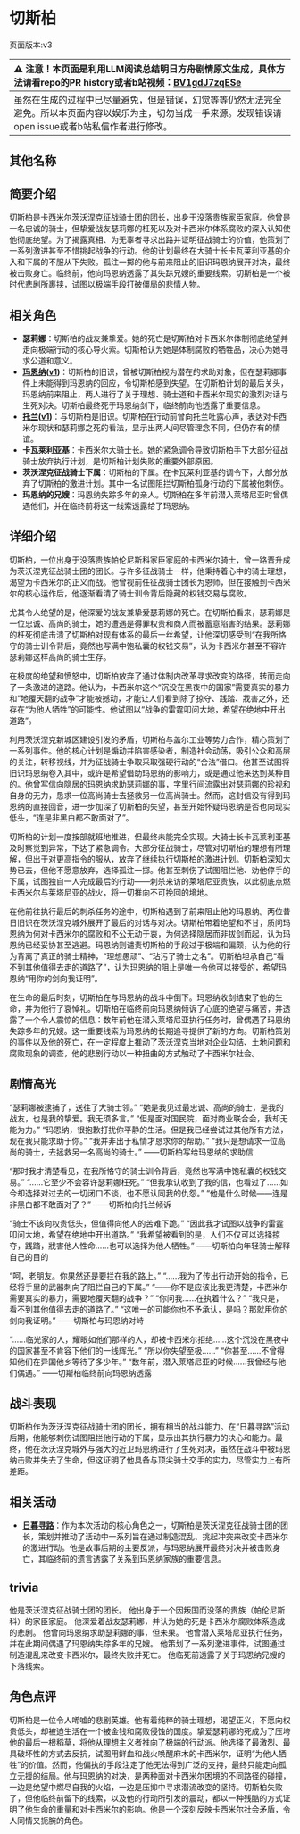 # 切斯柏
页面版本:v3
 

| :warning: 注意！本页面是利用LLM阅读总结明日方舟剧情原文生成，具体方法请看repo的PR history或者b站视频：[BV1gdJ7zqESe](https://www.bilibili.com/video/BV1gdJ7zqESe/)         |
|:----------------------------|
| 虽然在生成的过程中已尽量避免，但是错误，幻觉等等仍然无法完全避免。所以本页面内容以娱乐为主，切勿当成一手来源。发现错误请open issue或者b站私信作者进行修改。|



## 其他名称

## 简要介绍
切斯柏是卡西米尔茨沃涅克征战骑士团的团长，出身于没落贵族家臣家庭。他曾是一名忠诚的骑士，但挚爱战友瑟莉娜的枉死以及对卡西米尔体系腐败的深入认知使他彻底绝望。为了揭露真相、为无辜者寻求出路并证明征战骑士的价值，他策划了一系列激进甚至不惜挑起战争的行动。他的计划最终在大骑士长卡瓦莱利亚基的介入和下属的不服从下失败。孤注一掷的他与前来阻止的旧识玛恩纳展开对决，最终被击败身亡。临终前，他向玛恩纳透露了其失踪兄嫂的重要线索。切斯柏是一个被时代悲剧所裹挟，试图以极端手段打破僵局的悲情人物。
## 相关角色
-   **瑟莉娜**：切斯柏的战友兼挚爱。她的死亡是切斯柏对卡西米尔体制彻底绝望并走向极端行动的核心导火索。切斯柏认为她是体制腐败的牺牲品，决心为她寻求公道和意义。
-   **[玛恩纳](char_4064_mlynar.md)([v1](../chars/char_4064_mlynar.md))**：切斯柏的旧识，曾被切斯柏视为潜在的求助对象，但在瑟莉娜事件上未能得到玛恩纳的回应，令切斯柏感到失望。在切斯柏计划的最后关头，玛恩纳前来阻止，两人进行了关于理想、骑士道和卡西米尔现实的激烈对话与生死对决。切斯柏最终死于玛恩纳剑下，临终前向他透露了重要信息。
-   **[托兰](extended_char_tuo_lan.md)([v1](../chars/extended_char_tuo_lan.md))**：与切斯柏是旧识。切斯柏在行动前曾向托兰吐露心声，表达对卡西米尔现状和瑟莉娜之死的看法，显示出两人间尽管理念不同，但仍存有的情谊。
-   **卡瓦莱利亚基**：卡西米尔大骑士长。她的紧急调令导致切斯柏手下大部分征战骑士放弃执行计划，是切斯柏计划失败的重要外部原因。
-   **茨沃涅克征战骑士下属**：切斯柏的下属。在卡瓦莱利亚基的调令下，大部分放弃了切斯柏的激进计划。其中一名试图阻拦切斯柏孤身行动的下属被他刺伤。
-   **玛恩纳的兄嫂**：玛恩纳失踪多年的亲人。切斯柏在多年前潜入莱塔尼亚时曾偶遇他们，并在临终前将这一线索透露给了玛恩纳。
## 详细介绍
切斯柏，一位出身于没落贵族帕伦尼斯科家臣家庭的卡西米尔骑士，曾一路晋升成为茨沃涅克征战骑士团的团长。与许多征战骑士一样，他秉持着心中的骑士理想，渴望为卡西米尔的正义而战。他曾视前任征战骑士团长为恩师，但在接触到卡西米尔的核心运作后，他逐渐看清了骑士训令背后隐藏的权钱交易与腐败。

尤其令人绝望的是，他深爱的战友兼挚爱瑟莉娜的死亡。在切斯柏看来，瑟莉娜是一位忠诚、高尚的骑士，她的遭遇是得罪权贵和商人而被蓄意陷害的结果。瑟莉娜的枉死彻底击溃了切斯柏对现有体系的最后一丝希望，让他深切感受到“在我所恪守的骑士训令背后，竟然也写满中饱私囊的权钱交易”，认为卡西米尔甚至不容许瑟莉娜这样高尚的骑士生存。

在极度的绝望和愤怒中，切斯柏放弃了通过体制内改革寻求改变的路径，转而走向了一条激进的道路。他认为，卡西米尔这个“沉没在黑夜中的国家”需要真实的暴力和“地覆天翻的战争”才能被撼动，才能让人们看到除了掠夺、践踏、戕害之外，还存在“为他人牺牲”的可能性。他试图以“战争的雷霆叩问大地，希望在绝地中开出道路”。

利用茨沃涅克新城区建设引发的矛盾，切斯柏与盖尔工业等势力合作，精心策划了一系列事件。他的核心计划是煽动并陷害感染者，制造社会动荡，吸引公众和高层的关注，转移视线，并为征战骑士争取采取强硬行动的“合法”借口。他甚至试图将旧识玛恩纳卷入其中，或许是希望借助玛恩纳的影响力，或是通过他来达到某种目的。他曾写信向隐居的玛恩纳求助瑟莉娜的事，字里行间流露出对瑟莉娜的珍视和自身的无力，恳求一位高尚骑士去拯救另一位高尚骑士。然而，这封信没有得到玛恩纳的直接回音，进一步加深了切斯柏的失望，甚至开始怀疑玛恩纳是否也向现实低头，“连是非黑白都不敢面对了”。

切斯柏的计划一度按部就班地推进，但最终未能完全实现。大骑士长卡瓦莱利亚基及时察觉到异常，下达了紧急调令。大部分征战骑士，尽管对切斯柏的理想有所理解，但出于对更高指令的服从，放弃了继续执行切斯柏的激进计划。切斯柏深知大势已去，但他不愿意放弃，选择孤注一掷。他甚至刺伤了试图阻拦他、劝他停手的下属，试图独自一人完成最后的行动——刺杀来访的莱塔尼亚贵族，以此彻底点燃卡西米尔与莱塔尼亚的战火，将一切推向不可挽回的境地。

在他前往执行最后的刺杀任务的途中，切斯柏遇到了前来阻止他的玛恩纳。两位昔日旧识在茨沃涅克城外展开了最后的对话与对决。切斯柏带着绝望和不甘，质问玛恩纳为何对卡西米尔的腐败和不公无动于衷，为何选择隐居而非拔剑而起，认为玛恩纳已经妥协甚至逃避。玛恩纳则谴责切斯柏的手段过于极端和偏颇，认为他的行为背离了真正的骑士精神，“理想愚顽”、“玷污了骑士之名”。切斯柏坦承自己“看不到其他值得去走的道路了”，认为玛恩纳的阻止是唯一令他可以接受的，希望玛恩纳“用你的剑向我证明”。

在生命的最后时刻，切斯柏在与玛恩纳的战斗中倒下。玛恩纳收剑结束了他的生命，并为他行了哀悼礼。切斯柏在临终前向玛恩纳倾诉了心底的绝望与痛苦，并透露了一个令人震惊的信息：数年前他在潜入莱塔尼亚执行任务时，曾偶遇了玛恩纳失踪多年的兄嫂。这一重要线索为玛恩纳的长期追寻提供了新的方向。切斯柏策划的事件以及他的死亡，在一定程度上推动了茨沃涅克当地对企业勾结、土地问题和腐败现象的调查，他的悲剧行动以一种扭曲的方式触动了卡西米尔社会。
## 剧情高光
“瑟莉娜被逮捕了，送往了大骑士领。”
“她是我见过最忠诚、高尚的骑士，是我的战友，也是我的挚爱。我无须多言。”
“但是面对国民院，面对商业联合会，我却无能为力。”
“玛恩纳，很抱歉打扰你平静的生活。但是我已经尝试过其他所有方法，现在我只能求助于你。”
“我并非出于私情才恳求你的帮助。”
“我只是想请求一位高尚的骑士，去拯救另一名高尚的骑士。”
——切斯柏写给玛恩纳的求助信

“那时我才清楚看见，在我所恪守的骑士训令背后，竟然也写满中饱私囊的权钱交易。”
“......它至少不会容许瑟莉娜枉死。”
“但我承认收到了我的信，也看过了......如今却选择对过去的一切闭口不谈，也不愿认同我的仇怨。”
“他是什么时候——连是非黑白都不敢面对了？”
——切斯柏向托兰倾诉

“骑士不该向权贵低头，但值得向他人的苦难下跪。”
“因此我才试图以战争的雷霆叩问大地，希望在绝地中开出道路。”
“我希望被看到的是，人们不仅可以选择掠夺，践踏，戕害他人性命......也可以选择为他人牺牲。”
——切斯柏向年轻骑士解释自己的目的

“呵，老朋友。你果然还是要拦在我的路上。”
“......我为了传出行动开始的指令，已经将手里的武器刺向了阻拦自己的下属。”
“——你不是应该比我更清楚，卡西米尔需要真实的暴力，需要地覆天翻的战争？”
“你问我......在执着什么？”
“我只是，看不到其他值得去走的道路了。”
“这唯一的可能你也不予承认，是吗？那就用你的剑向我证明。”
——切斯柏与玛恩纳对峙

“......临光家的人，耀眼如他们那样的人，却被卡西米尔拒绝......这个沉没在黑夜中的国家甚至不肯容下他们的一线辉光。”
“所以你失望至极......”
“你甚至......不曾得知他们在异国他乡等待了多少年。”
“数年前，潜入莱塔尼亚的时候......我曾经与他们偶遇。”
——切斯柏临终前向玛恩纳透露
## 战斗表现
切斯柏作为茨沃涅克征战骑士团的团长，拥有相当的战斗能力。在“日暮寻路”活动后期，他能够刺伤试图阻拦他行动的下属，显示出其执行暴力的决心和能力。最终，他在茨沃涅克城外与强大的近卫玛恩纳进行了生死对决，虽然在战斗中被玛恩纳击败并失去了生命，但这证明了他具备与顶尖骑士交手的实力，尽管实力上有所差距。
## 相关活动
-   **[日暮寻路](../stories/act12mini.md)**：作为本次活动的核心角色之一，切斯柏是茨沃涅克征战骑士团的团长，策划并推动了活动中一系列旨在通过制造混乱、挑起冲突来改变卡西米尔的激进行动。他是故事后期的主要反派，与玛恩纳展开最终对决并被击败身亡，其临终前的遗言透露了关系到玛恩纳家族的重要信息。
## trivia
他是茨沃涅克征战骑士团的团长。
他出身于一个因叛国而没落的贵族（帕伦尼斯科）的家臣家庭。
他深爱着战友瑟莉娜，并认为她的死是卡西米尔腐败体系造成的悲剧。
他曾向玛恩纳求助瑟莉娜的事，但未果。
他曾潜入莱塔尼亚执行任务，并在此期间偶遇了玛恩纳失踪多年的兄嫂。
他策划了一系列激进事件，试图通过制造混乱来改变卡西米尔，最终失败并死亡。
他临死前透露了关于玛恩纳兄嫂的下落线索。
## 角色点评
切斯柏是一位令人唏嘘的悲剧英雄。他有着纯粹的骑士理想，渴望正义，不愿向权贵低头，却被迫生活在一个被金钱和腐败侵蚀的国度。挚爱瑟莉娜的死成为了压垮他的最后一根稻草，将他从理想主义者推向了极端的行动派。他选择了最激烈、最具破坏性的方式去反抗，试图用鲜血和战火唤醒麻木的卡西米尔，证明“为他人牺牲”的价值。然而，他偏执的手段注定了他无法得到广泛的支持，最终只能走向孤立无援的结局。他与玛恩纳的对决，是两种面对卡西米尔困境的不同路径的碰撞，一边是绝望中燃尽自我的火焰，一边是压抑中寻求潜流改变的坚持。切斯柏失败了，但他临终前留下的线索，以及他的行动所引发的震动，都以一种残酷的方式证明了他生命的重量和对卡西米尔的影响。他是一个深刻反映卡西米尔社会矛盾，令人同情又扼腕的角色。